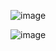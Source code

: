 ![image](https://github.com/user-attachments/assets/3a0843f1-66ff-4497-99fc-dbb5bc3db0b7)



![image](https://github.com/user-attachments/assets/76b99381-931a-4776-8d72-3a2d76eadbe0)
